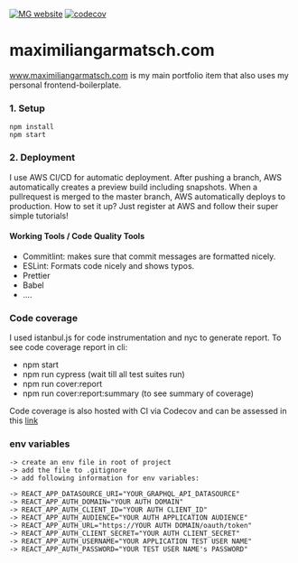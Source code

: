 [![MG website](https://img.shields.io/endpoint?url=https://dashboard.cypress.io/badge/simple/cdbje3/master&style=flat&logo=cypress)](https://dashboard.cypress.io/projects/cdbje3/runs)  [![codecov](https://codecov.io/gh/zt4ff/maximiliangarmatsch.com/branch/master/graph/badge.svg)](https://codecov.io/gh/zt4ff/maximiliangarmatsch.com)

# maximiliangarmatsch.com
www.maximiliangarmatsch.com is my main portfolio item that also uses my personal frontend-boilerplate. 

### 1. Setup
```
npm install
npm start
```

### 2. Deployment
I use AWS CI/CD for automatic deployment. 
After pushing a branch, AWS automatically creates a preview build including snapshots. 
When a pullrequest is merged to the master branch, AWS automatically deploys to production.
How to set it up?
Just register at AWS and follow their super simple tutorials!


#### Working Tools / Code Quality Tools
- Commitlint: makes sure that commit messages are formatted nicely.
- ESLint: Formats code nicely and shows typos.
- Prettier
- Babel
- ....

### Code coverage
I used istanbul.js for code instrumentation and nyc to generate report. 
To see code coverage report in cli:
- npm start
- npm run cypress (wait till all test suites run)
- npm run cover:report
- npm run cover:report:summary (to see summary of coverage)

Code coverage is also hosted with CI via Codecov and can be assessed in this [link](https://codecov.io/gh/zt4ff/maximiliangarmatsch.com)

### env variables

```
-> create an env file in root of project
-> add the file to .gitignore
-> add following information for env variables:

-> REACT_APP_DATASOURCE_URI="YOUR_GRAPHQL_API_DATASOURCE"
-> REACT_APP_AUTH_DOMAIN="YOUR AUTH DOMAIN"
-> REACT_APP_AUTH_CLIENT_ID="YOUR AUTH CLIENT_ID"
-> REACT_APP_AUTH_AUDIENCE="YOUR AUTH APPLICATION AUDIENCE"
-> REACT_APP_AUTH_URL="https://YOUR AUTH DOMAIN/oauth/token"
-> REACT_APP_AUTH_CLIENT_SECRET="YOUR AUTH CLIENT_SECRET"
-> REACT_APP_AUTH_USERNAME="YOUR APPLICATION TEST USER NAME"
-> REACT_APP_AUTH_PASSWORD="YOUR TEST USER NAME's PASSWORD"

```

